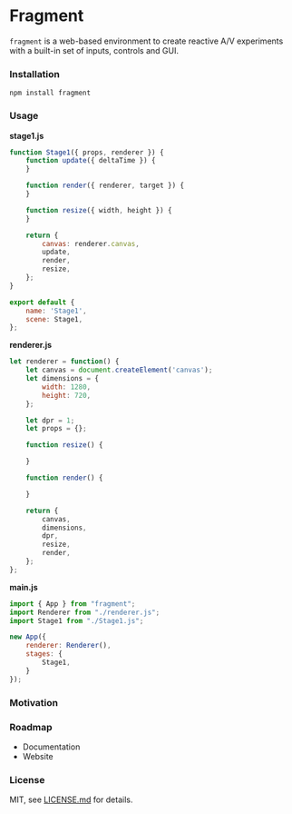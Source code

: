 # Fragment

`fragment` is a web-based environment to create reactive A/V experiments with a built-in set of inputs, controls and GUI.

### Installation

```
npm install fragment
```

### Usage

**stage1.js**
```js
function Stage1({ props, renderer }) {
    function update({ deltaTime }) {
    }

    function render({ renderer, target }) {
    }

    function resize({ width, height }) {
    }

    return {
        canvas: renderer.canvas,
        update,
        render,
        resize,
    };
}

export default {
    name: 'Stage1',
    scene: Stage1,
};
```
**renderer.js**
```js
let renderer = function() {
    let canvas = document.createElement('canvas');
    let dimensions = {
        width: 1280,
        height: 720,
    };

    let dpr = 1;
    let props = {};

    function resize() {

    }

    function render() {

    }

    return {
        canvas,
        dimensions,
        dpr,
        resize,
        render,
    };
};
```

**main.js**
```js
import { App } from "fragment";
import Renderer from "./renderer.js";
import Stage1 from "./Stage1.js";

new App({
    renderer: Renderer(),
    stages: {
        Stage1,
    }
});
```

### Motivation


### Roadmap

- Documentation
- Website

### License

MIT, see [LICENSE.md](http://github.com/raphaelameaume/fragment/blob/master/LICENSE.md) for details.
